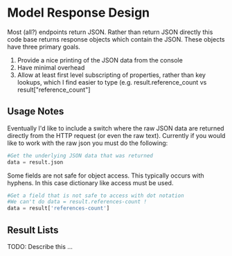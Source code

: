 # Model Response Design

Most (all?) endpoints return JSON. Rather than return JSON directly this code base returns response objects which contain the JSON. These objects have three primary goals.

1. Provide a nice printing of the JSON data from the console
2. Have minimal overhead
3. Allow at least first level subscripting of properties, rather than key lookups, which I find easier to type (e.g. result.reference_count vs result["reference_count"]

## Usage Notes

Eventually I'd like to include a switch where the raw JSON data are returned directly from the HTTP request (or even the raw text). Currently if you would like to work with the raw json you must do the following:

```python
#Get the underlying JSON data that was returned
data = result.json
```

Some fields are not safe for object access. This typically occurs with hyphens. In this case dictionary like access must be used.

```python
#Get a field that is not safe to access with dot notation
#We can't do data = result.references-count !
data = result['references-count']
```

## Result Lists

TODO: Describe this ...